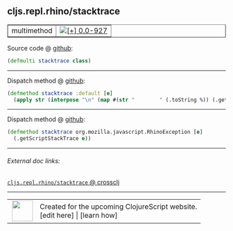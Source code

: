 ## cljs.repl.rhino/stacktrace



 <table border="1">
<tr>
<td>multimethod</td>
<td><a href="https://github.com/cljsinfo/cljs-api-docs/tree/0.0-927"><img valign="middle" alt="[+] 0.0-927" title="Added in 0.0-927" src="https://img.shields.io/badge/+-0.0--927-lightgrey.svg"></a> </td>
</tr>
</table>









Source code @ [github](https://github.com/clojure/clojurescript/blob/r1885/src/clj/cljs/repl/rhino.clj#L39):

```clj
(defmulti stacktrace class)
```

<!--
Repo - tag - source tree - lines:

 <pre>
clojurescript @ r1885
└── src
    └── clj
        └── cljs
            └── repl
                └── <ins>[rhino.clj:39](https://github.com/clojure/clojurescript/blob/r1885/src/clj/cljs/repl/rhino.clj#L39)</ins>
</pre>

-->

---

Dispatch method @ [github](https://github.com/clojure/clojurescript/blob/r1885/src/clj/cljs/repl/rhino.clj#L41-L42):

```clj
(defmethod stacktrace :default [e]
  (apply str (interpose "\n" (map #(str "        " (.toString %)) (.getStackTrace e)))))
```

<!--
Repo - tag - source tree - lines:

 <pre>
clojurescript @ r1885
└── src
    └── clj
        └── cljs
            └── repl
                └── <ins>[rhino.clj:41-42](https://github.com/clojure/clojurescript/blob/r1885/src/clj/cljs/repl/rhino.clj#L41-L42)</ins>
</pre>
-->

---
Dispatch method @ [github](https://github.com/clojure/clojurescript/blob/r1885/src/clj/cljs/repl/rhino.clj#L44-L45):

```clj
(defmethod stacktrace org.mozilla.javascript.RhinoException [e]
  (.getScriptStackTrace e))
```

<!--
Repo - tag - source tree - lines:

 <pre>
clojurescript @ r1885
└── src
    └── clj
        └── cljs
            └── repl
                └── <ins>[rhino.clj:44-45](https://github.com/clojure/clojurescript/blob/r1885/src/clj/cljs/repl/rhino.clj#L44-L45)</ins>
</pre>
-->

---


###### External doc links:

[`cljs.repl.rhino/stacktrace` @ crossclj](http://crossclj.info/fun/cljs.repl.rhino/stacktrace.html)<br>

---

 <table>
<tr><td>
<img valign="middle" align="right" width="48px" src="http://i.imgur.com/Hi20huC.png">
</td><td>
Created for the upcoming ClojureScript website.<br>
[edit here] | [learn how]
</td></tr></table>

[edit here]:https://github.com/cljsinfo/cljs-api-docs/blob/master/cljsdoc/cljs.repl.rhino_stacktrace.cljsdoc
[learn how]:https://github.com/cljsinfo/cljs-api-docs/wiki/cljsdoc-files

<!--

This information was too distracting to show to readers, but I'll leave it
commented here since it is helpful to:

- pretty-print the data used to generate this document
- and show how to retrieve that data



The API data for this symbol:

```clj
{:ns "cljs.repl.rhino",
 :name "stacktrace",
 :type "multimethod",
 :source {:code "(defmulti stacktrace class)",
          :title "Source code",
          :repo "clojurescript",
          :tag "r1885",
          :filename "src/clj/cljs/repl/rhino.clj",
          :lines [39]},
 :full-name "cljs.repl.rhino/stacktrace",
 :full-name-encode "cljs.repl.rhino_stacktrace",
 :extra-sources ({:code "(defmethod stacktrace :default [e]\n  (apply str (interpose \"\\n\" (map #(str \"        \" (.toString %)) (.getStackTrace e)))))",
                  :title "Dispatch method",
                  :repo "clojurescript",
                  :tag "r1885",
                  :filename "src/clj/cljs/repl/rhino.clj",
                  :lines [41 42]}
                 {:code "(defmethod stacktrace org.mozilla.javascript.RhinoException [e]\n  (.getScriptStackTrace e))",
                  :title "Dispatch method",
                  :repo "clojurescript",
                  :tag "r1885",
                  :filename "src/clj/cljs/repl/rhino.clj",
                  :lines [44 45]}),
 :history [["+" "0.0-927"]]}

```

Retrieve the API data for this symbol:

```clj
;; from Clojure REPL
(require '[clojure.edn :as edn])
(-> (slurp "https://raw.githubusercontent.com/cljsinfo/cljs-api-docs/catalog/cljs-api.edn")
    (edn/read-string)
    (get-in [:symbols "cljs.repl.rhino/stacktrace"]))
```

-->
